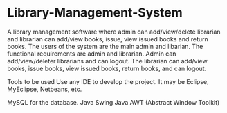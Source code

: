 # Library-Management-System
A library management software where admin can add/view/delete librarian and librarian can add/view books, issue, view issued books and return books. The users of the system are the main admin and libarian. The functional requirements are admin and librarian. Admin can add/view/deleter librarians and can logout. The librarian can add/view books, issue books, view issued books, return books, and can logout.

Tools to be used
Use any IDE to develop the project. It may be Eclipse, MyEclipse, Netbeans, etc.

MySQL for the database.
Java Swing
Java AWT (Abstract Window Toolkit)
